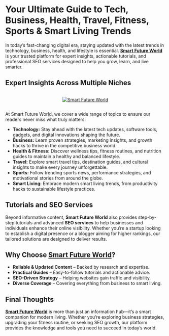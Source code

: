 # Your Ultimate Guide to Tech, Business, Health, Travel, Fitness, Sports & Smart Living Trends

<p>In today’s fast-changing digital era, staying updated with the latest trends in technology, business, health, and lifestyle is essential. <strong><a href="https://www.smartfutureworld.com/" target="_blank">Smart Future World</a></strong> is your trusted platform for expert insights, actionable tutorials, and professional SEO services designed to help you grow, learn, and live smarter.</p><h2>Expert Insights Across Multiple Niches</h2>

<div class="separator" style="clear: both;"><a href="https://www.smartfutureworld.com/" style="display: block; padding: 1em 0; text-align: center; "><img alt="Smart Future World" border="0" data-original-height="608" data-original-width="1027" src="https://blogger.googleusercontent.com/img/b/R29vZ2xl/AVvXsEj1bmOQQoToIxX7DAYPXg8vW5NCNaGWXNM1NDEMHS1pSd6zaEPtFZVZiWwXI-BT4EH2B1cbFiCqpNACPC3HmOPafx8Z3ImvNc7tsgfBfLhyazt31aMs_xq49H6N0xRb2ZxRDszZ6SCBKYZ4yqT1GqXYKBb7QBl0mMQlmUL9CxkmiXVbJ2IMtal9wRVzg28/s1600/Smart%20Future%20World%20github.jpg"/></a></div>

<p>At Smart Future World, we cover a wide range of topics to ensure our readers never miss what truly matters:</p><ul>
<li><strong>Technology:</strong> Stay ahead with the latest tech updates, software tools, gadgets, and digital innovations shaping the future.</li>
<li><strong>Business:</strong> Learn proven strategies, marketing insights, and growth hacks to thrive in the competitive business world.</li>
<li><strong>Health &amp; Fitness:</strong> Discover wellness tips, fitness routines, and nutrition guides to maintain a healthy and balanced lifestyle.</li>
<li><strong>Travel:</strong> Explore smart travel tips, destination guides, and cultural insights to make every journey unforgettable.</li>
<li><strong>Sports:</strong> Follow trending sports news, performance strategies, and motivational stories from around the globe.</li>
<li><strong>Smart Living:</strong> Embrace modern smart living trends, from productivity hacks to sustainable lifestyle practices.</li>
</ul><h2>Tutorials and SEO Services</h2><p>Beyond informative content, <strong>Smart Future World</strong> also provides step-by-step tutorials and advanced <strong>SEO services</strong> to help businesses and individuals enhance their online visibility. Whether you’re a startup looking to establish a digital presence or a blogger aiming for higher rankings, our tailored solutions are designed to deliver results.</p><h2>Why Choose <a href="https://www.smartfutureworld.com/" target="_blank">Smart Future World</a>?</h2><ul>
<li><strong>Reliable &amp; Updated Content</strong> – Backed by research and expertise.</li>
<li><strong>Practical Guides</strong> – Easy-to-follow tutorials and actionable advice.</li>
<li><strong>SEO-Driven Strategy</strong> – Helping websites gain traffic and visibility.</li>
<li><strong>Diverse Coverage</strong> – Covering everything from business to smart living.</li>
</ul><h2>Final Thoughts</h2><p><strong><a href="https://www.smartfutureworld.com/" target="_blank">Smart Future World</a></strong> is more than just an information hub—it’s a smart companion for modern living. Whether you’re exploring business strategies, upgrading your fitness routine, or seeking SEO growth, our platform provides the knowledge and tools you need to succeed in today’s world.</p>
